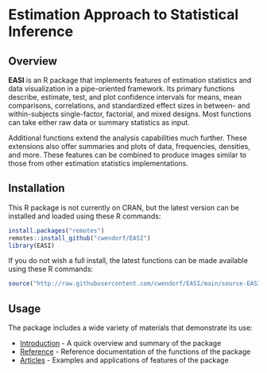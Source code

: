 # Estimation Approach to Statistical Inference

## Overview

**EASI** is an R package that implements features of estimation statistics and data visualization in a pipe-oriented framework. Its primary functions describe, estimate, test, and plot confidence intervals for means, mean comparisons, correlations, and standardized effect sizes in between- and within-subjects single-factor, factorial, and mixed designs. Most functions can take either raw data or summary statistics as input.

Additional functions extend the analysis capabilities much further. These extensions also offer summaries and plots of data, frequencies, densities, and more. These features can be combined to produce images similar to those from other estimation statistics implementations. 

## Installation

This R package is not currently on CRAN, but the latest version can be installed and loaded using these R commands:

```r
install.packages("remotes")
remotes::install_github("cwendorf/EASI")
library(EASI)
```

If you do not wish a full install, the latest functions can be made available using these R commands:

```r
source("http://raw.githubusercontent.com/cwendorf/EASI/main/source-EASI.R")
```

## Usage

The package includes a wide variety of materials that demonstrate its use:

- [Introduction](https://cwendorf.github.io/EASI/articles/Introduction.html) - A quick overview and summary of the package
- [Reference](https://cwendorf.github.io/EASI/reference/index.html) - Reference documentation of the functions of the package
- [Articles](https://cwendorf.github.io/EASI/articles/index.html) - Examples and applications of features of the package
